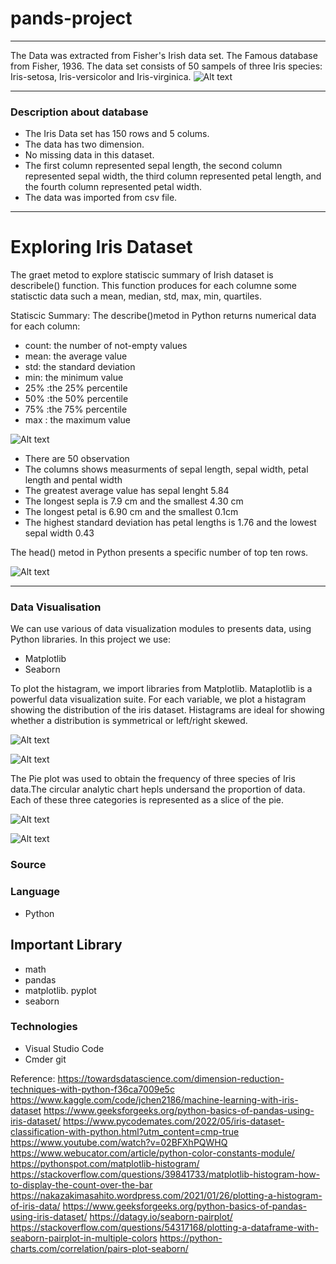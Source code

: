 # pands-project

___
The Data was extracted from Fisher's Irish data set. The Famous database from Fisher, 1936. The data set consists of 50 sampels of three Iris species: Iris-setosa, Iris-versicolor and Iris-virginica.
![Alt text](irir_flowers.png)
___

### Description about database
* The Iris Data set has 150 rows and 5 colums. 
* The data has two dimension.
* No missing data in this dataset.
* The first column represented sepal length, the second column represented sepal width, the third column represented petal length, and the fourth column represented petal width.
* The data was imported from csv file.
___
# Exploring Iris Dataset

The graet metod to explore statiscic summary of Irish dataset is describele() function. This function produces for each columne some statisctic data such a mean, median, std, max, min, quartiles.

Statiscic Summary:
The describe()metod in Python returns numerical data for each column:
* count: the number of not-empty values
* mean: the average value
* std: the standard deviation
* min: the minimum value
* 25% :the 25% percentile 
* 50% :the 50% percentile 
* 75% :the 75% percentile 
* max : the maximum value

![Alt text](describe_irish_data.png)
* There are 50 observation
* The columns shows measurments of sepal length, sepal width, petal length and pental width 
* The greatest average value has sepal lenght 5.84 
* The longest sepla is 7.9 cm and the smallest 4.30 cm 
* The longest petal is 6.90 cm and the smallest 0.1cm
* The highest standard deviation has petal lengths is 1.76 and the lowest sepal width 0.43

The head() metod in Python presents a specific number of top ten rows.

 ![Alt text](top%2010.png)
___
### Data Visualisation
We can use various of data visualization modules to presents data, using Python libraries.
In this project we use:
* Matplotlib
* Seaborn
 

To plot the histagram, we import libraries from Matplotlib.
Mataplotlib is a powerful data visualization suite.
For each variable, we plot a histagram showing the distribution of the iris dataset. Histagrams are ideal for showing whether a distribution is symmetrical or left/right skewed.


![Alt text](histagram_2.png)



![Alt text](plot_1.png)

 The Pie plot  was used to obtain the frequency of three species of Iris data.The circular analytic chart hepls undersand the proportion of data. Each of these three categories is represented as a slice of the pie.  

![Alt text](pie%20.png)



![Alt text](plot_perfect.png)

### Source 

### Language 
* Python 
## Important Library 
* math 
* pandas 
* matplotlib. pyplot 
* seaborn

### Technologies 
* Visual Studio Code
* Cmder git

 Reference: 
 https://towardsdatascience.com/dimension-reduction-techniques-with-python-f36ca7009e5c
 https://www.kaggle.com/code/jchen2186/machine-learning-with-iris-dataset
 https://www.geeksforgeeks.org/python-basics-of-pandas-using-iris-dataset/
 https://www.pycodemates.com/2022/05/iris-dataset-classification-with-python.html?utm_content=cmp-true
 https://www.youtube.com/watch?v=02BFXhPQWHQ
 https://www.webucator.com/article/python-color-constants-module/
 https://pythonspot.com/matplotlib-histogram/
 https://stackoverflow.com/questions/39841733/matplotlib-histogram-how-to-display-the-count-over-the-bar
 https://nakazakimasahito.wordpress.com/2021/01/26/plotting-a-histogram-of-iris-data/
 https://www.geeksforgeeks.org/python-basics-of-pandas-using-iris-dataset/
 https://datagy.io/seaborn-pairplot/
 https://stackoverflow.com/questions/54317168/plotting-a-dataframe-with-seaborn-pairplot-in-multiple-colors
 https://python-charts.com/correlation/pairs-plot-seaborn/